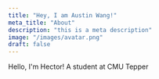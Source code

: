 ```yaml
---
title: "Hey, I am Austin Wang!"
meta_title: "About"
description: "this is a meta description"
image: "/images/avatar.png"
draft: false
---
```


Hello, I'm Hector! A student at CMU Tepper